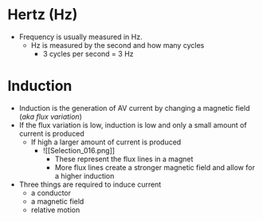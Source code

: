 # Hertz (Hz)
- Frequency is usually measured in Hz. 
	- Hz is measured by the second and how many cycles
		- 3 cycles per second = 3 Hz

# Induction
- Induction is the generation of AV current by changing a magnetic field (*aka flux variation*)
- If the flux variation is low, induction is low and only a small amount of current is produced 
	- If high a larger amount of current is produced
		- ![[Selection_016.png]]
			- These represent the flux lines in a magnet
			- More flux lines create a stronger magnetic field and allow for a higher induction
- Three things are required to induce current
	- a conductor
	- a magnetic field
	- relative motion